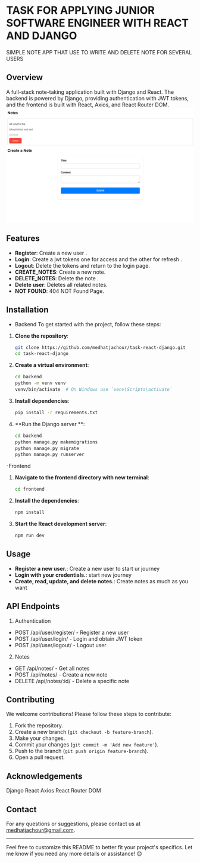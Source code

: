 # TASK FOR APPLYING JUNIOR SOFTWARE ENGINEER WITH  REACT AND DJANGO
SIMPLE NOTE APP THAT USE TO WRITE AND DELETE NOTE FOR SEVERAL USERS 

## Overview
A full-stack note-taking application built with Django and React. The backend is powered by Django, providing authentication with JWT tokens, and the frontend is built with React, Axios, and React Router DOM.
![alt text](https://github.com/medhatjachour/task-react-django/blob/main/sample/1.png?raw=true)

## Features
- **Register**: Create a new user .
- **Login**: Create a jwt tokens one for access and the other for refresh  .
- **Logout**: Delete the tokens and return to the login page.
- **CREATE_NOTES**: Create a new note.
- **DELETE_NOTES**: Delete the note .
- **Delete user**: Deletes all related notes.
- **NOT FOUND**: 404 NOT Found Page.

## Installation
- Backend
To get started with the project, follow these steps:

1. **Clone the repository**:
    ```bash
    git clone https://github.com/medhatjachour/task-react-django.git
    cd task-react-django
    ```

2. **Create a virtual environment**:
    ```bash
    cd backend
    python -m venv venv
    venv/bin/activate  # On Windows use `venv\Scripts\activate`
    ```

3. **Install dependencies**:
    ```bash
    pip install -r requirements.txt
    ```
4. **Run the Django server  **:
    ```bash
    cd backend
    python manage.py makemigrations
    python manage.py migrate
    python manage.py runserver
    ```

-Frontend
1. **Navigate to the frontend directory with new terminal**:
    ```bash
    cd frontend
    ```
2. **Install the dependencies**:
    ```bash
    npm install
    ```
3. **Start the React development server**:
    ```bash
    npm run dev
    ```

## Usage
- **Register a new user.**: Create a new user to start ur journey
- **Login with your credentials.**: start new journey 
- **Create, read, update, and delete notes.**: Create notes as much as you want
## API Endpoints
1. Authentication
- POST /api/user/register/ - Register a new user
- POST /api/user/login/ - Login and obtain JWT token
- POST /api/user/logout/ - Logout user
2. Notes
- GET /api/notes/ - Get all notes
- POST /api/notes/ - Create a new note
- DELETE /api/notes/:id/ - Delete a specific note
## Contributing
We welcome contributions! Please follow these steps to contribute:

1. Fork the repository.
2. Create a new branch (`git checkout -b feature-branch`).
3. Make your changes.
4. Commit your changes (`git commit -m 'Add new feature'`).
5. Push to the branch (`git push origin feature-branch`).
6. Open a pull request.

## Acknowledgements
Django
React
Axios
React Router DOM

## Contact
For any questions or suggestions, please contact us at medhatjachour@gmail.com.

---

Feel free to customize this README to better fit your project's specifics. Let me know if you need any more details or assistance! 😊
